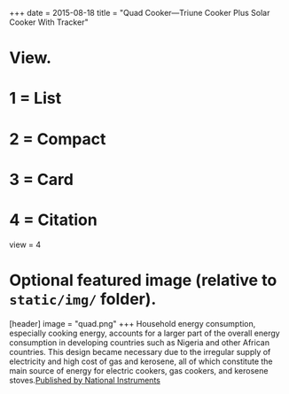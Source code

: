 +++
date = 2015-08-18
title = "Quad Cooker—Triune Cooker Plus Solar Cooker With Tracker"

# View.
#   1 = List
#   2 = Compact
#   3 = Card
#   4 = Citation
view = 4

# Optional featured image (relative to `static/img/` folder).
[header]
image = "quad.png"
+++
Household energy consumption, especially cooking energy, accounts for a larger part of the overall energy consumption in developing countries such as Nigeria and other African countries. This design became necessary due to the irregular supply of electricity and high cost of gas and kerosene, all of which constitute the main source of energy for electric cookers, gas cookers, and kerosene stoves.[Published by National Instruments](http://sine.ni.com/cs/app/doc/p/id/cs-16795?nisrc=RSS-solar-en#)